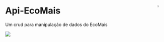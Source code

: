 # Api-EcoMais <a href='https://github.com/marcio1002/CrudEcoMais'><img src='https://simpleicons.org/icons/github.svg?color=#181717&style=flat-square' width=4% align='right'/></a>

Um crud para manipulação de dados  do EcoMais
<div align="rigth">
    <a>
        <img src="blob:https://web.whatsapp.com/3f5ac9c6-c52b-4340-8d20-312692c76fbf"/>
    </a>
</div>